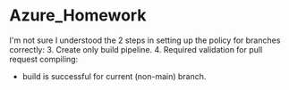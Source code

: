 # Azure_Homework

I'm not sure I understood the 2 steps in setting up the policy for branches correctly:
3. Create only build pipeline.
4. Required validation for pull request compiling: 
 - build is successful for current (non-main) branch.

